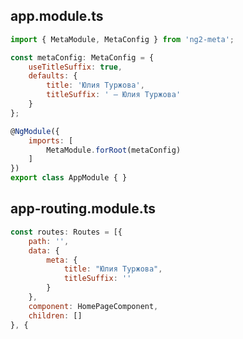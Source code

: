 

app.module.ts
-------------

```javascript
import { MetaModule, MetaConfig } from 'ng2-meta';

const metaConfig: MetaConfig = {
	useTitleSuffix: true,
	defaults: {
		title: 'Юлия Туржова',
		titleSuffix: ' — Юлия Туржова'
	}
};

@NgModule({
	imports: [
		MetaModule.forRoot(metaConfig)
	]
})
export class AppModule { }
```

app-routing.module.ts
---------------------

```javascript
const routes: Routes = [{
	path: '',
	data: {
		meta: {
			title: "Юлия Туржова",
			titleSuffix: ''
		}
	},
	component: HomePageComponent,
	children: []
}, {
```
